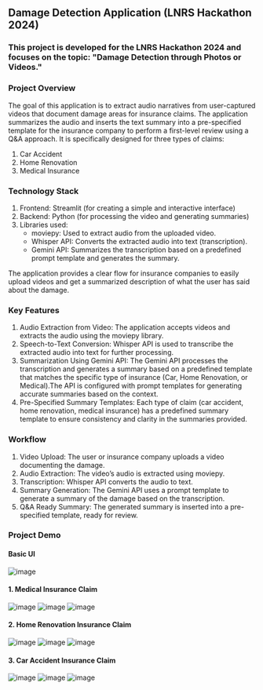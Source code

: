 ## Damage Detection Application (LNRS Hackathon 2024)
### This project is developed for the LNRS Hackathon 2024 and focuses on the topic: "Damage Detection through Photos or Videos."

### Project Overview
The goal of this application is to extract audio narratives from user-captured videos that document damage areas for insurance claims. The application summarizes the audio and inserts the text summary into a pre-specified template for the insurance company to perform a first-level review using a Q&A approach. It is specifically designed for three types of claims:
1. Car Accident
2. Home Renovation
3. Medical Insurance

### Technology Stack
1. Frontend: Streamlit (for creating a simple and interactive interface)
2. Backend: Python (for processing the video and generating summaries)
3. Libraries used:
   - moviepy: Used to extract audio from the uploaded video.  
   - Whisper API: Converts the extracted audio into text (transcription).  
   - Gemini API: Summarizes the transcription based on a predefined prompt template and generates the summary.  

The application provides a clear flow for insurance companies to easily upload videos and get a summarized description of what the user has said about the damage.

### Key Features
1. Audio Extraction from Video: The application accepts videos and extracts the audio using the moviepy library.
2. Speech-to-Text Conversion: Whisper API is used to transcribe the extracted audio into text for further processing.
3. Summarization Using Gemini API: The Gemini API processes the transcription and generates a summary based on a predefined template that matches the specific type of insurance (Car, Home Renovation, or Medical).The API is configured with prompt templates for generating accurate summaries based on the context.
4. Pre-Specified Summary Templates: Each type of claim (car accident, home renovation, medical insurance) has a predefined summary template to ensure consistency and clarity in the summaries provided.

### Workflow
1. Video Upload: The user or insurance company uploads a video documenting the damage.
2. Audio Extraction: The video’s audio is extracted using moviepy.
3. Transcription: Whisper API converts the audio to text.
4. Summary Generation: The Gemini API uses a prompt template to generate a summary of the damage based on the transcription.
5. Q&A Ready Summary: The generated summary is inserted into a pre-specified template, ready for review.

### Project Demo
#### Basic UI
![image](https://github.com/user-attachments/assets/689cc45e-b655-4b9e-afaf-9abceed3447e)

#### 1. Medical Insurance Claim
![image](https://github.com/user-attachments/assets/5068522b-ab8c-4a24-8e97-0caed48c827e)
![image](https://github.com/user-attachments/assets/b9a8172c-76cb-4343-a0b8-2bc79112ce61)
![image](https://github.com/user-attachments/assets/77e28b51-e645-43f1-ba4c-a26fa064ecf1)

#### 2. Home Renovation Insurance Claim
![image](https://github.com/user-attachments/assets/be6b50db-93b3-40a7-9d97-f8ddccb4ef64)
![image](https://github.com/user-attachments/assets/a685eaff-3cd7-45a0-962c-2b6f130c66d7)
![image](https://github.com/user-attachments/assets/e041dbab-1488-4539-b634-cbca088b4b87)

#### 3. Car Accident Insurance Claim
![image](https://github.com/user-attachments/assets/c7d01d6c-0db6-47b5-b368-1667cb74f209)
![image](https://github.com/user-attachments/assets/9f3b7ccc-bce5-4fe3-944f-d400d1a50304)
![image](https://github.com/user-attachments/assets/be804e0b-b3b6-4970-8ed5-edd4630d8494)










